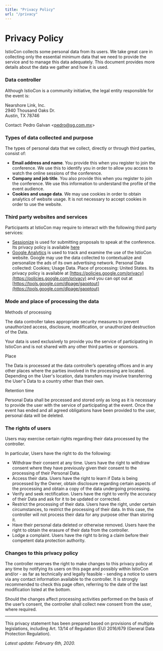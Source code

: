 ```yaml
---
title: "Privacy Policy"
url: "/privacy"
---
```


# Privacy Policy

IstioCon collects some personal data from its users. We take great care in collecting only the essential minimum data that we need to provide the service and to manage this data adequately. This document provides more details about the data we gather and how it is used.


### Data controller

Although IstioCon is a community initiative, the legal entity responsible for the event is: 

Nearshore Link, Inc. \
2940 Thousand Oaks Dr. \
Austin, TX 78746

Contact: Pedro Galvan &lt;[pedro@sg.com.mx](mailto:pedro@sg.com.mx)>


### Types of data collected and purpose

The types of personal data that we collect, directly or through third parties, consist of:


*   **Email address and name**. You provide this when you register to join the conference. We use this to identify you in order to allow you access to watch the online sessions of the conference.
*   **Company and job title**. You also provide this when you register to join the conference. We use this information to understand the profile of the event audience.
*   **Cookies and usage data**. We may use cookies in order to obtain analytics of website usage. It is not necessary to accept cookies in order to use the website. 


### Third party websites and services

Participants at IstioCon may require to interact with the following third party services:


*   [Sessionize](https://sessionize.com) is used for submitting proposals to speak at the conference. Its privacy policy is available [here](https://sessionize.com/privacy-policy) 
*   [Google Analytics](https://google.com/analytics) is used to track and examine the use of the IstioCon website. Google may use the data collected to contextualize and personalize the ads of its own advertising network. Personal Data collected: Cookies; Usage Data. Place of processing: United States. Its privacy policy is available at [https://policies.google.com/privacy](https://policies.google.com/privacy) and you can opt out at [https://tools.google.com/dlpage/gaoptout](https://tools.google.com/dlpage/gaoptout) 


### Mode and place of processing the data

Methods of processing

The data controller takes appropriate security measures to prevent unauthorized access, disclosure, modification, or unauthorized destruction of the Data.

Your data is used exclusively to provide you the service of participating in IstioCon and is not shared with any other third parties or sponsors.

Place

The Data is processed at the data controller’s operating offices and in any other places where the parties involved in the processing are located. Depending on the User's location, data transfers may involve transferring the User's Data to a country other than their own. 

Retention time

Personal Data shall be processed and stored only as long as it is necessary to provide the user with the service of participating at the event. Once the event has ended and all agreed obligations have been provided to the user, personal data will be deleted.


### The rights of users

Users may exercise certain rights regarding their data processed by the controller.

In particular, Users have the right to do the following:



*   Withdraw their consent at any time. Users have the right to withdraw consent where they have previously given their consent to the processing of their Personal Data.
*   Access their data. Users have the right to learn if Data is being processed by the Owner, obtain disclosure regarding certain aspects of the processing and obtain a copy of the data undergoing processing.
*   Verify and seek rectification. Users have the right to verify the accuracy of their Data and ask for it to be updated or corrected.
*   Restrict the processing of their data. Users have the right, under certain circumstances, to restrict the processing of their data. In this case, the controller will not process their data for any purpose other than storing it.
*   Have their personal data deleted or otherwise removed. Users have the right to obtain the erasure of their data from the controller.
*   Lodge a complaint. Users have the right to bring a claim before their competent data protection authority.


### Changes to this privacy policy

The controller reserves the right to make changes to this privacy policy at any time by notifying its users on this page and possibly within IstioCon and/or - as far as technically and legally feasible - sending a notice to users via any contact information available to the controller. It is strongly recommended to check this page often, referring to the date of the last modification listed at the bottom.

Should the changes affect processing activities performed on the basis of the user’s consent, the controller shall collect new consent from the user, where required.



---


This privacy statement has been prepared based on provisions of multiple legislations, including Art. 13/14 of Regulation (EU) 2016/679 (General Data Protection Regulation).

_Latest update: February 6th, 2020._


